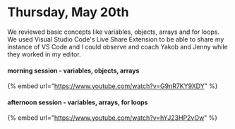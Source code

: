 # Thursday, May 20th

We reviewed basic concepts like variables, objects, arrays and for loops. We used Visual Studio Code's Live Share Extension to be able to share my instance of VS Code and I could observe and coach Yakob and Jenny while they worked in my editor.

#### morning session - variables, objects, arrays

{% embed url="https://www.youtube.com/watch?v=G9nR7KY9XDY" %}

#### afternoon session - variables, arrays, for loops

{% embed url="https://www.youtube.com/watch?v=hYJ23HP2vOw" %}



